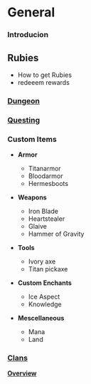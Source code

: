 # General

### **Introducion**


## **Rubies**
  * How to get Rubies
  * redeeem rewards
  

### **[Dungeon](https://github.com/gommzystudio/lymmzy_wiki/wiki/Dungeons)**

### **[Questing](https://github.com/gommzystudio/lymmzy_wiki/wiki/Dungeons)**

### **Custom Items**
* **Armor**
  * Titanarmor
  * Bloodarmor
  * Hermesboots
    

* **Weapons**
  * Iron Blade
  * Heartstealer
  * Glaive
  * Hammer of Gravity
  

* **Tools**
  * Ivory axe
  * Titan pickaxe


* **Custom Enchants**
  * Ice Aspect
  * Knowledge


* **Mescellaneous**
  * Mana
  * Land

### **[Clans](https://github.com/gommzystudio/lymmzy_wiki/wiki/Clans)**
  **[Overview](https://github.com/gommzystudio/lymmzy_wiki/wiki/Clans#overview)**
